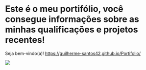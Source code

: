# Este é o meu portifólio, você consegue informações sobre as minhas qualificações e projetos recentes!
Seja bem-vindo(a)!
https://guilherme-santos42.github.io/Portifolio/


<img src="https://github.com/user-attachments/assets/57dc6b15-fa1b-4e56-b56c-2bfaa61c562f
">
